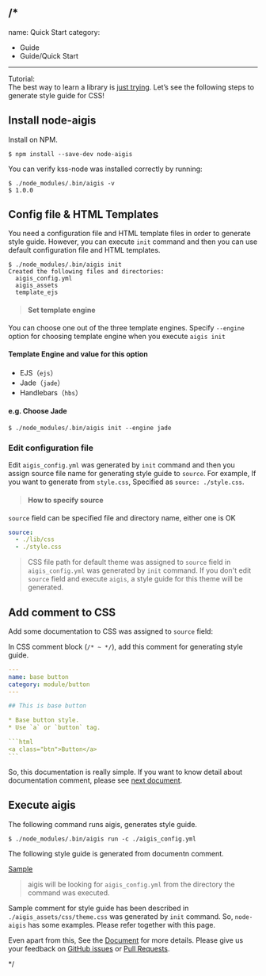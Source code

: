 /*
---
name: Quick Start
category: 
  - Guide
  - Guide/Quick Start
---

Tutorial:  
The best way to learn a library is [just trying](https://github.com/pxgrid/aigis/tree/master/examples). Let’s see the following steps to generate style guide for CSS!

## Install node-aigis

Install on NPM.

```shell
$ npm install --save-dev node-aigis
```

You can verify kss-node was installed correctly by running:

```shell
$ ./node_modules/.bin/aigis -v
$ 1.0.0
```

## Config file & HTML Templates

You need a configuration file and HTML template files in order to generate style guide.
However, you can execute `init` command and then you can use default configuration file and HTML templates.

```shell
$ ./node_modules/.bin/aigis init
Created the following files and directories:
  aigis_config.yml
  aigis_assets
  template_ejs
```


> #### Set template engine
You can choose one out of the three template engines. Specify `--engine` option for choosing template engine when you execute `aigis init`
#### Template Engine and value for this option
* EJS（`ejs`）
* Jade（`jade`）
* Handlebars（`hbs`）
>
#### e.g. Choose Jade
```shell
$ ./node_modules/.bin/aigis init --engine jade
```

### Edit configuration file

Edit `aigis_config.yml` was generated by `init` command and then you assign source file name for generating style guide to `source`.
For example, If you want to generate from `style.css`, Specified as `source: ./style.css`.

> #### How to specify source
`source` field can be specified file and directory name, either one is OK
```yaml
source:
  - ./lib/css
  - ./style.css
```


> CSS file path for default theme was assigned to `source` field in `aigis_config.yml` was generated by `init` command. If you don't edit `source` field and execute `aigis`, a style guide for this theme will be generated.

## Add comment to CSS

Add some documentation to CSS was assigned to `source` field:

In CSS comment block (<code>&#047;&#042; ~ &#042;&#047;</code>), add this comment for generating style guide.

````yaml
---
name: base button
category: module/button
---

## This is base button

* Base button style.
* Use `a` or `button` tag.

```html
<a class="btn">Button</a>
```
````

So, this documentation is really simple. If you want to know detail about documentation comment, please see [next document]().


## Execute aigis

The following command runs aigis, generates style guide.

```shell
$ ./node_modules/.bin/aigis run -c ./aigis_config.yml
```

The following style guide is generated from documentn comment.

<a href="/aigis-docs/doc/doc_assets/sample/styleguide/category/module/button/index.html" target="_blank">Sample</a>

> aigis will be looking for `aigis_config.yml` from the directory the command was executed.

Sample comment for style guide has been described in `./aigis_assets/css/theme.css` was generated by `init` command.
So, `node-aigis` has some examples. Please refer together with this page.

Even apart from this, See the [Document](https://pxgrid.github.io/aigis/docs/en/category/Documentation/index.html) for more details. Please give us your feedback on [GitHub issues](https://github.com/pxgrid/aigis/issues) or [Pull Requests](https://github.com/pxgrid/aigis/pulls).

*/
